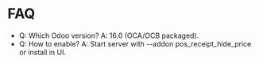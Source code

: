 # FAQ

- Q: Which Odoo version? A: 16.0 (OCA/OCB packaged).
- Q: How to enable? A: Start server with --addon pos_receipt_hide_price or install in UI.
